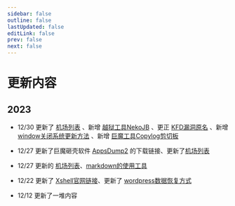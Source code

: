 ```yaml
---
sidebar: false
outline: false
lastUpdated: false
editLink: false
prev: false
next: false
---
```


# 更新内容

## 2023

* 12/30 更新了 [机场列表](../gfw/channel/) 、新增 [越狱工具NekoJB](../iPhone/Jailbreak/) 、更正 [KFD漏洞原名](../iPhone/kfd/) 、新增 [window关闭系统更新方法](../daily/win11/index.md#关闭windows自动更新) 、新增 [巨魔工具Copylog剪切板](../iPhone/sign/TrollStore.md)

* 12/27 更新了巨魔砸壳软件 [AppsDump2](https://www.mediafire.com/file/qslrr64a6cm31uj/AppDump2_2.0.5.ipa/file) 的下载链接、更新了[机场列表](../gfw/channel/)

* 12/27 更新的 [机场列表](../gfw/channel/)、[markdown的使用工具](../daily/markdown/index.md#演示工具)

* 12/22 更新了 [Xshell官网链接](../website/Xshell/)、更新了 [wordpress数据恢复方式](../website/wordpress/index.md#疑问解答)

* 12/12 更新了一堆内容

